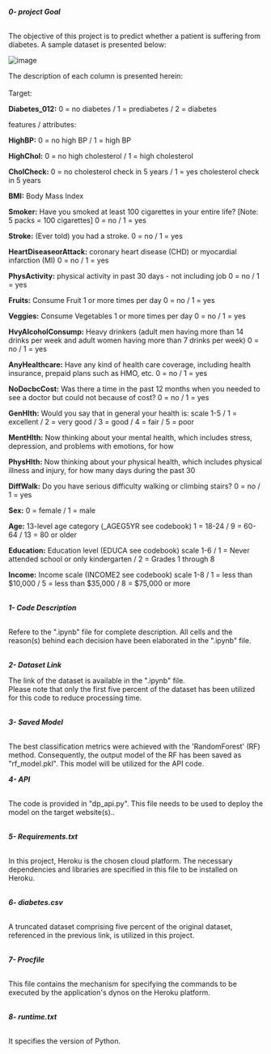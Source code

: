 ***0- project Goal***</br></br>

The objective of this project is to predict whether a patient is suffering from diabetes. A sample dataset is presented below:

![image](https://github.com/mason-85/diabetes-prognosis/assets/156556839/151bd2c3-f5e0-4750-91a5-811bf21951ba)

The description of each column is presented herein:</br></br>
Target:</br>
  
**Diabetes_012:** 0 = no diabetes / 1 = prediabetes / 2 = diabetes

features / attributes:</br>

**HighBP:** 0 = no high BP / 1 = high BP

**HighChol:** 0 = no high cholesterol / 1 = high cholesterol

**CholCheck:** 0 = no cholesterol check in 5 years / 1 = yes cholesterol check in 5 years

**BMI:** Body Mass Index

**Smoker:** Have you smoked at least 100 cigarettes in your entire life? [Note: 5 packs = 100 cigarettes] 0 = no / 1 = yes

**Stroke:** (Ever told) you had a stroke. 0 = no / 1 = yes

**HeartDiseaseorAttack:** coronary heart disease (CHD) or myocardial infarction (MI) 0 = no / 1 = yes

**PhysActivity:** physical activity in past 30 days - not including job 0 = no / 1 = yes

**Fruits:** Consume Fruit 1 or more times per day 0 = no / 1 = yes

**Veggies:** Consume Vegetables 1 or more times per day 0 = no / 1 = yes

**HvyAlcoholConsump:** Heavy drinkers (adult men having more than 14 drinks per week and adult women having more than 7 drinks per week) 0 = no / 1 = yes

**AnyHealthcare:** Have any kind of health care coverage, including health insurance, prepaid plans such as HMO, etc. 0 = no / 1 = yes

**NoDocbcCost:** Was there a time in the past 12 months when you needed to see a doctor but could not because of cost? 0 = no / 1 = yes

**GenHlth:** Would you say that in general your health is: scale 1-5 / 1 = excellent / 2 = very good / 3 = good / 4 = fair / 5 = poor

**MentHlth:** Now thinking about your mental health, which includes stress, depression, and problems with emotions, for how

**PhysHlth:** Now thinking about your physical health, which includes physical illness and injury, for how many days during the past 30

**DiffWalk:** Do you have serious difficulty walking or climbing stairs? 0 = no / 1 = yes

**Sex:** 0 = female / 1 = male

**Age:** 13-level age category (_AGEG5YR see codebook) 1 = 18-24 / 9 = 60-64 / 13 = 80 or older

**Education:** Education level (EDUCA see codebook) scale 1-6 / 1 = Never attended school or only kindergarten / 2 = Grades 1 through 8

**Income:** Income scale (INCOME2 see codebook) scale 1-8 / 1 = less than $10,000 / 5 = less than $35,000 / 8 = $75,000 or more</br></br>

***1- Code Description***</br></br>

Refere to the ".ipynb" file for complete description. All cells and the reason(s) behind each decision have been elaborated in the ".ipynb"
file.</br></br>

***2- Dataset Link***

The link of the dataset is available in the ".ipynb" file.</br>
Please note that only the first five percent of the dataset has been utilized for this code to reduce processing time.</br></br>

***3- Saved Model***</br></br>

The best classification metrics were achieved with the 'RandomForest' (RF) method. Consequently, the output model of the RF has been saved as "rf_model.pkl". This model will be utilized for the API code.

***4- API***</br></br>

The code is provided in "dp_api.py". This file needs to be used to deploy the model on the target website(s)..</br></br>

***5- Requirements.txt***</br></br>

In this project, Heroku is the chosen cloud platform. The necessary dependencies and libraries are specified in this file to be installed on Heroku.</br></br>

***6- diabetes.csv***</br></br>

A truncated dataset comprising five percent of the original dataset, referenced in the previous link, is utilized in this project.</br></br>

***7- Procfile***</br></br>

This file contains the mechanism for specifying the commands to be executed by the application's dynos on the Heroku platform.</br></br>

***8- runtime.txt***</br></br>

It specifies the version of Python.

